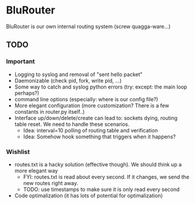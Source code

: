 # BluRouter

BluRouter is our own internal routing system (screw quagga-ware...)

## TODO

### Important
* Logging to syslog and removal of "sent hello packet"
* Daemonizable (check pid, fork, write pid, ...)
* Some way to catch and syslog python errors (try: except: the main loop perhaps?)
* command line options (especially: where is our config file?)
* More elegant configuration (more customization? There is a few constants in router.py itself..)
* Interface up/down/delete/create can lead to: sockets dying, routing table reset. We need to handle these scenarios.
  * Idea: interval=10 polling of routing table and verification
  * Idea: Somehow hook something that triggers when it happens?

### Wishlist
* routes.txt is a hacky solution (effective though). We should think up a more elegant way
  * FYI: routes.txt is read about every second. If it changes, we send the new routes right away.
  * TODO: use timestamps to make sure it is only read every second
* Code optimalization (it has lots of potential for optimalization)
